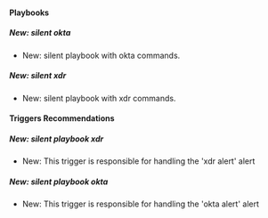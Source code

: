 
#### Playbooks

##### New: silent okta

- New: silent playbook with okta commands.

##### New: silent xdr

- New: silent playbook with xdr commands.


#### Triggers Recommendations

##### New: silent playbook xdr

- New: This trigger is responsible for handling the 'xdr alert' alert

##### New: silent playbook okta

- New: This trigger is responsible for handling the 'okta alert' alert
